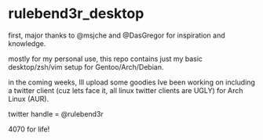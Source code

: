 # rulebend3r_desktop

first, major thanks to @msjche and @DasGregor for inspiration and knowledge.

mostly for my personal use, this repo contains just my basic desktop/zsh/vim setup for Gentoo/Arch/Debian.

in the coming weeks, Ill upload some goodies Ive been working on including a twitter client (cuz lets face it, all linux twitter clients are UGLY) for Arch Linux (AUR).

twitter handle = @rulebend3r

4070 for life!
